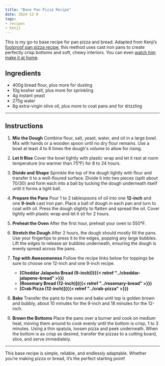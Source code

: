 ```yaml
---
title: "Base Pan Pizza Recipe"
date: 2024-12-9
tags:
- recipes
- kenji
---
```


This is my go-to base recipe for pan pizza and bread. Adapted from Kenji’s [foolproof pan pizza recipe](https://www.seriouseats.com/foolproof-pan-pizza-recipe), this method uses cast iron pans to create perfectly crisp bottoms and soft, chewy interiors. You can even [watch him make it at home](https://www.youtube.com/watch?v=HukqEjCPkhU).

## Ingredients
- 400g bread flour, plus more for dusting
- 10g kosher salt, plus more for sprinkling
- 4g instant yeast
- 275g water 
- 8g extra-virgin olive oil, plus more to coat pans and for drizzling

---

## Instructions

1. **Mix the Dough**
   Combine flour, salt, yeast, water, and oil in a large bowl. Mix with hands or a wooden spoon until no dry flour remains. Use a bowl at least 4 to 6 times the dough's volume to allow for rising.

2. **Let It Rise**
   Cover the bowl tightly with plastic wrap and let it rest at room temperature (no warmer than 75°F) for 8 to 24 hours.

3. **Divide and Shape**
   Sprinkle the top of the dough lightly with flour and transfer it to a well-floured surface. Divide it into two pieces (split about 70/30) and form each into a ball by tucking the dough underneath itself until it forms a tight ball.

4. **Prepare the Pans**
   Pour 1 to 2 tablespoons of oil into one **12-inch** and one **9-inch** cast iron pan. Place a ball of dough in each pan and turn to coat with oil. Press the dough slightly to flatten and spread the oil. Cover tightly with plastic wrap and let it sit for 2 hours.

5. **Preheat the Oven**
   After the first hour, preheat your oven to 550°F.

6. **Stretch the Dough**
   After 2 hours, the dough should mostly fill the pans. Use your fingertips to press it to the edges, popping any large bubbles. Lift the edges to release air bubbles underneath, ensuring the dough is evenly spread across the pans.

7. **Top with Awesomeness**
  Follow the recipe links below for toppings be sure to choose one 12-inch and one 9-inch recipe.
    - **[Cheddar Jalapeño Bread (9-inch)]({{< relref "../cheddar-jalapeno-bread" >}})**
    - **[Rosemary Bread (12-inch)]({{< relref "../rosemary-bread" >}})**
    - **[Crab Pizza (12-inch)]({{< relref "../crab-pizza" >}})**

8. **Bake**
  Transfer the pans to the oven and bake until top is golden brown and bubbly, about 10 minutes for the 9-inch and 18 minutes for the 12-inch.

9. **Brown the Bottoms**
  Place the pans over a burner and cook on medium heat, moving them around to cook evenly until the bottom is crisp, 1 to 3 minutes. Using a thin spatula, loosen pizza and peek underneath. When the bottom is as crisp as desired, transfer the pizzas to a cutting board, slice, and serve immediately.

---

This base recipe is simple, reliable, and endlessly adaptable. Whether you’re making pizza or bread, it’s the perfect starting point!

